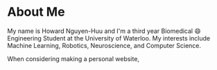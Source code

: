 # About Me
My name is Howard Nguyen-Huu and I'm a third year Biomedical :smile: Engineering Student at the University of Waterloo.
My interests include Machine Learning, Robotics, Neuroscience, and Computer Science.

When considering making a personal website,  